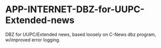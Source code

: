 APP-INTERNET-DBZ-for-UUPC-Extended-news
=======================================

DBZ for UUPC/Extended news, based loosely on C-News dbz program, w/improved error logging. 
